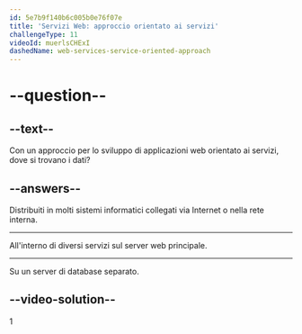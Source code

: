 ```yaml
---
id: 5e7b9f140b6c005b0e76f07e
title: 'Servizi Web: approccio orientato ai servizi'
challengeType: 11
videoId: muerlsCHExI
dashedName: web-services-service-oriented-approach
---
```


# --question--

## --text--

Con un approccio per lo sviluppo di applicazioni web orientato ai servizi, dove si trovano i dati?

## --answers--

Distribuiti in molti sistemi informatici collegati via Internet o nella rete interna.

---

All'interno di diversi servizi sul server web principale.

---

Su un server di database separato.

## --video-solution--

1

